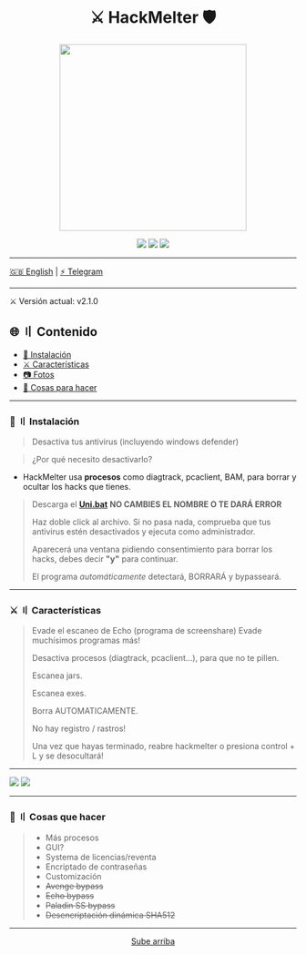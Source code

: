 <a id="top"></a>

#

<h1 align="center">
⚔️ HackMelter 🛡️
</h1>

<p align="center"> 
  <kbd>
<img src="https://image.cnbcfm.com/api/v1/image/103983721-GettyImages-200414021-001.jpg?v=1529472840" width="328"></img>
  </kbd>
</p>

<p align="center">
<img src="https://img.shields.io/github/last-commit/AntiSSTools/HackMelter?style=flat">
<img src="https://img.shields.io/github/stars/AntiSSTools/HackMelter?color=brightgreen">
<img src="https://img.shields.io/github/forks/AntiSSTools/HackMelter?color=brightgreen">
</p>

---

[🇬🇧 English](https://github.com/AntiSSTools/HackMelter/blob/main/README.md)     |    [⚡ Telegram](https://t.me/hackmelter)

---

⚔️ Versión actual: v2.1.0

## 🌐 〢 Contenido

- [📁 Instalación](#setup)
- [⚔️ Características](#features)
- [📷 Fotos](#screenshots)
- [📝 Cosas para hacer](#todo)

<a id="setup"></a>

---

### 📁  〢 Instalación

> Desactiva tus antivirus (incluyendo windows defender)
> 

> ¿Por qué necesito desactivarlo?
- HackMelter usa **procesos** como diagtrack, pcaclient, BAM, para borrar y ocultar los hacks que tienes.

> Descarga el [**Uni.bat**](https://github.com/AntiSSTools/HackMelter/blob/main/Uni.bat)
> **NO CAMBIES EL NOMBRE O TE DARÁ ERROR**
> 
> Haz doble click al archivo. Si no pasa nada, comprueba que tus antivirus estén desactivados y ejecuta como administrador.
> 
> Aparecerá una ventana pidiendo consentimiento para borrar los hacks, debes decir **"y"** para continuar.
> 
> El programa _automáticamente_ detectará, BORRARÁ y bypasseará.



<a id="features"></a>

---

### ⚔️ 〢 Características

> Evade el escaneo de Echo (programa de screenshare)
> Evade muchísimos programas más!
>
> Desactiva procesos (diagtrack, pcaclient...), para que no te pillen.
>
> Escanea jars.
> 
> Escanea exes.
> 
> Borra AUTOMATICAMENTE.
> 
> No hay registro / rastros!
>
> Una vez que hayas terminado, reabre hackmelter o presiona control + L y se desocultará!
<a id="screenshots"></a>

---

<img src="https://i.imgur.com/lHSErCd.mp4">
<img src="https://i.imgur.com/5tCEt0X.jpg">



<a id="todo"></a>

---

### 📝 〢 Cosas que hacer


> - Más procesos
> - GUI?
> - Systema de licencias/reventa
> - Encriptado de contraseñas
> - Customización
> - ~~Avenge bypass~~
> - ~~Echo bypass~~
> - ~~Paladin SS bypass~~
> - ~~Desencriptación dinámica SHA512~~

---

<p align="center"><a href=#top>Sube arriba</a></p>
